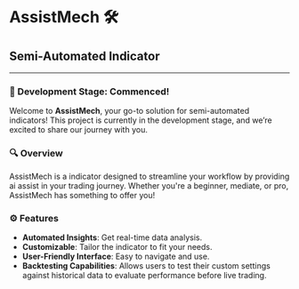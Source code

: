 # AssistMech 🛠️

## Semi-Automated Indicator

---

### 🚀 Development Stage: Commenced!

Welcome to **AssistMech**, your go-to solution for semi-automated indicators! This project is currently in the development stage, and we’re excited to share our journey with you.

### 🔍 Overview

AssistMech is a indicator designed to streamline your workflow by providing ai assist in your trading journey. Whether you're a beginner, mediate, or pro, AssistMech has something to offer you!

### ⚙️ Features

- **Automated Insights**: Get real-time data analysis.
- **Customizable**: Tailor the indicator to fit your needs.
- **User-Friendly Interface**: Easy to navigate and use.
- **Backtesting Capabilities**: Allows users to test their custom settings against historical data to evaluate performance before live trading.
